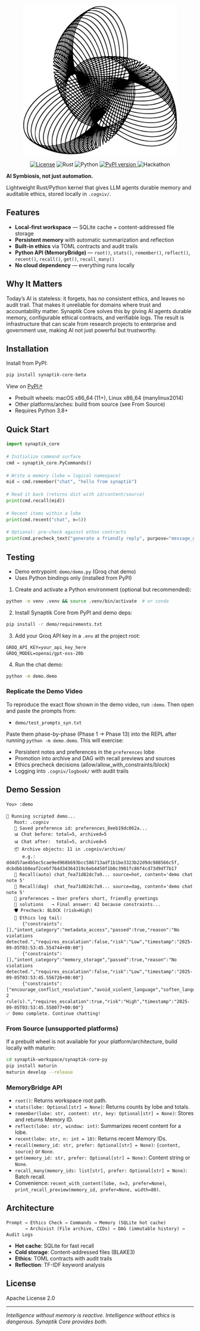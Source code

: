 

<p align="center"><img src="./images/synaptik.png" /></p>

<p align="center">
  <a href="LICENSE"><img src="https://img.shields.io/github/license/snufkinwa/synaptik-core" alt="License"></a>
  <img src="https://img.shields.io/badge/rust-1.7+-orange?logo=rust" alt="Rust">
  <img src="https://img.shields.io/badge/python-3.8%2B-blue?logo=python" alt="Python">
  <a href="https://pypi.org/project/synaptik-core-beta/">
  <img src="https://img.shields.io/pypi/v/synaptik-core-beta.svg" alt="PyPI version">
</a>
  <img src="https://img.shields.io/badge/OpenAI-Hackathon-ff69b4?logo=openai" alt="Hackathon">
</p>

**AI Symbiosis, not just automation.**

Lightweight Rust/Python kernel that gives LLM agents durable memory and auditable ethics, stored locally in `.cogniv/`.

## Features

- **Local-first workspace** — SQLite cache + content-addressed file storage
- **Persistent memory** with automatic summarization and reflection  
- **Built-in ethics** via TOML contracts and audit trails
- **Python API (MemoryBridge)** — `root()`, `stats()`, `remember()`, `reflect()`, `recent()`, `recall()`, `get()`, `recall_many()`
- **No cloud dependency** — everything runs locally

## Why It Matters

Today’s AI is stateless: it forgets, has no consistent ethics, and leaves no audit trail. That makes it unreliable for domains where trust and accountability matter. Synaptik Core solves this by giving AI agents durable memory, configurable ethical contracts, and verifiable logs. The result is infrastructure that can scale from research projects to enterprise and government use, making AI not just powerful but trustworthy.

## Installation

Install from PyPI:

```bash
pip install synaptik-core-beta
```

View on [PyPI↗](https://pypi.org/project/synaptik-core-beta/)

- Prebuilt wheels: macOS x86_64 (11+), Linux x86_64 (manylinux2014)
- Other platforms/arches: build from source (see From Source)
- Requires Python 3.8+

## Quick Start

```python
import synaptik_core

# Initialize command surface
cmd = synaptik_core.PyCommands()

# Write a memory (lobe = logical namespace)
mid = cmd.remember("chat", "hello from synaptik")

# Read it back (returns dict with id/content/source)
print(cmd.recall(mid))

# Recent items within a lobe
print(cmd.recent("chat", n=5))

# Optional: pre-check against ethos contracts
print(cmd.precheck_text("generate a friendly reply", purpose="message_generation"))
```

## Testing

- Demo entrypoint: `demo/demo.py` (Groq chat demo)
- Uses Python bindings only (installed from PyPI)

1) Create and activate a Python environment (optional but recommended):

```bash
python -m venv .venv && source .venv/bin/activate  # or conda
```

2) Install Synaptik Core from PyPI and demo deps:

```bash
pip install -r demo/requirements.txt
```

3) Add your Groq API key in a `.env` at the project root:

```
GROQ_API_KEY=your_api_key_here
GROQ_MODEL=openai/gpt-oss-20b
```

4) Run the chat demo:

```bash
python -m demo.demo
```

### Replicate the Demo Video

To reproduce the exact flow shown in the demo video, run `:demo`. Then open and paste the prompts from:

- `demo/test_prompts_syn.txt`

Paste them phase-by-phase (Phase 1 → Phase 13) into the REPL after running `python -m demo.demo`. This will exercise:

- Persistent notes and preferences in the `preferences` lobe
- Promotion into archive and DAG with recall previews and sources
- Ethics precheck decisions (allow/allow_with_constraints/block)
- Logging into `.cogniv/logbook/` with audit trails

## Demo Session

```
You> :demo

🚀 Running scripted demo...
   Root: .cogniv
   💾 Saved preference id: preferences_8eeb19dc062a...
   📊 Chat before: total=5, archived=5
   📊 Chat after:  total=5, archived=5
   📦 Archive objects: 11 in .cogniv/archive/
      e.g.: dd4d57ae4b5ec5cae9ed968b693bcc586713adf1b1be3323b22d9dc988566c5f, dcbdbb160eaf2cebf764d34364319c6eb4450f1b0c3901fc86f4cd73d9df7b17
   🔎 Recall(auto) chat_fea71d82dc7a9... source=hot, content='demo chat note 5'
   🧩 Recall(dag)  chat_fea71d82dc7a9... source=dag, content='demo chat note 5'
   📁 preferences → User prefers short, friendly greetings
   📁 solutions   → Final answer: 42 because constraints...
   🛡️ Precheck: BLOCK (risk=High)
   📜 Ethics log tail:
      {"constraints":[],"intent_category":"metadata_access","passed":true,"reason":"No violations detected.","requires_escalation":false,"risk":"Low","timestamp":"2025-09-05T03:53:45.554744+00:00"}
      {"constraints":[],"intent_category":"memory_storage","passed":true,"reason":"No violations detected.","requires_escalation":false,"risk":"Low","timestamp":"2025-09-05T03:53:45.556726+00:00"}
      {"constraints":["encourage_conflict_resolution","avoid_violent_language","soften_language","suggest_cooldown","refuse_personal_harm_content","suggest_support_channels","offer_deescalation","reframe_nonviolent","do_not_repeat_harmful_phrases","reframe_constructive"],"intent_category":"chat_message","passed":false,"reason":"Violated 2 rule(s).","requires_escalation":true,"risk":"High","timestamp":"2025-09-05T03:53:45.558077+00:00"}
✅ Demo complete. Continue chatting!
```

### From Source (unsupported platforms)

If a prebuilt wheel is not available for your platform/architecture, build locally with maturin:

```bash
cd synaptik-workspace/synaptik-core-py
pip install maturin
maturin develop --release
```

### MemoryBridge API
- `root()`: Returns workspace root path.
- `stats(lobe: Optional[str] = None)`: Returns counts by lobe and totals.
- `remember(lobe: str, content: str, key: Optional[str] = None)`: Stores and returns Memory ID.
- `reflect(lobe: str, window: int)`: Summarizes recent content for a lobe.
- `recent(lobe: str, n: int = 10)`: Returns recent Memory IDs.
- `recall(memory_id: str, prefer: Optional[str] = None)`: `{content, source}` or `None`.
- `get(memory_id: str, prefer: Optional[str] = None)`: Content string or `None`.
- `recall_many(memory_ids: list[str], prefer: Optional[str] = None)`: Batch recall.
 - Convenience: `recent_with_content(lobe, n=3, prefer=None)`, `print_recall_preview(memory_id, prefer=None, width=80)`.

## Architecture

```
Prompt → Ethics Check → Commands → Memory (SQLite hot cache) 
       → Archivist (File archive, CIDs) → DAG (immutable history) → Audit Logs
```

- **Hot cache**: SQLite for fast recall
- **Cold storage**: Content-addressed files (BLAKE3)  
- **Ethics**: TOML contracts with audit trails
- **Reflection**: TF-IDF keyword analysis

## License

Apache License 2.0

---

*Intelligence without memory is reactive. Intelligence without ethics is dangerous. Synaptik Core provides both.*
